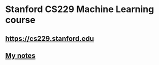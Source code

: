 # Stanford CS229 Machine Learning course
## https://cs229.stanford.edu
## [My notes](https://glow-frost-a52.notion.site/b04fd498d5c042d0b8887d05f7bc1ee4?v=0bccaeffae864c25b0c2068f07559451)